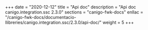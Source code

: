 +++
date        = "2020-12-12"
title       = "Api doc"
description = "Api doc canigo.integration.ssc 2.3.0"
sections    = "canigo-fwk-docs"
enllac		= "/canigo-fwk-docs/documentacio-llibreries/canigo.integration.ssc/2.3.0/api-doc/"
weight		= 5
+++
